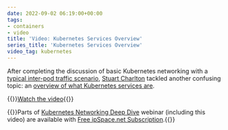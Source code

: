 ```yaml
---
date: 2022-09-02 06:19:00+00:00
tags:
- containers
- video
title: 'Video: Kubernetes Services Overview'
series_title: 'Kubernetes Services Overview'
video_tag: kubernetes
---
```

After completing the discussion of basic Kubernetes networking with a [typical inter-pod traffic scenario](https://my.ipspace.net/bin/get/Kubernetes/1.6%20-%20Typical%20Inter-Pod%20Traffic%20Walk.mp4?doccode=Kubernetes), [Stuart Charlton](https://www.ipspace.net/Author:Stuart_Charlton) tackled another confusing topic: an [overview of what Kubernetes services are](https://my.ipspace.net/bin/get/Kubernetes/1.7%20-%20Kubernetes%20Services%20Overview.mp4?doccode=Kubernetes).

{{<jump>}}[Watch the video](https://my.ipspace.net/bin/get/Kubernetes/1.7%20-%20Kubernetes%20Services%20Overview.mp4?doccode=Kubernetes){{</jump>}}

{{<note free>}}Parts of [Kubernetes Networking Deep Dive](https://www.ipspace.net/Kubernetes_Networking_Deep_Dive) webinar (including this video) are available with [Free ipSpace.net Subscription](https://www.ipspace.net/Subscription/Free).{{</note>}}
